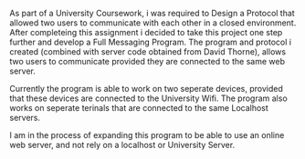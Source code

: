 As part of a University Coursework, i was required to Design a Protocol that allowed two users to communicate with each other in a closed environment. 
After completeing this assignment i decided to take this project one step further and develop a Full Messaging Program.
The program and protocol i created (combined with server code obtained from David Thorne), allows two users to communicate provided they are connected to the same web server.

Currently the program is able to work on two seperate devices, provided that these devices are connected to the University Wifi.
The program also works on seperate terinals that are connected to the same Localhost servers.

I am in the process of expanding this program to be able to use an online web server, and not rely on a localhost or University Server.
